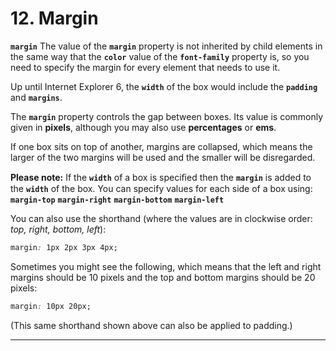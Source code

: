 # 12. Margin

**`margin`**
The value of the **`margin`** property is not inherited by child elements in the same way that the **`color`** value of the **`font-family`** property is, so you need to specify the margin for every element that needs to use it.

Up until Internet Explorer 6, the **`width`** of the box would include the **`padding`** and **`margins`**.

The **`margin`** property controls the gap between boxes. Its value is commonly given in **pixels**, although you may also use **percentages** or **ems**.

If one box sits on top of another, margins are collapsed, which means the larger of the two margins will be used and the smaller will be disregarded.

**Please note:** If the **`width`** of a box is speciﬁed then the **`margin`** is added to the **`width`** of the box.
You can specify values for each side of a box using:
**`margin-top`**
**`margin-right`**
**`margin-bottom`**
**`margin-left`**

You can also use the shorthand (where the values are in clockwise order: *top, right, bottom, left*):

```css
margin: 1px 2px 3px 4px;
```

Sometimes you might see the following, which means that the left and right margins should be
10 pixels and the top and bottom margins should be 20 pixels: 

```css
margin: 10px 20px;
```

(This same shorthand shown above can also be applied to padding.)

---

